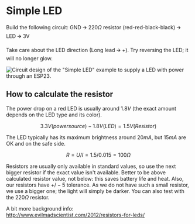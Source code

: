 # Simple LED

Build the following circuit:
GND 🡪 $220 Ω$ resistor (red-red-black-black) 🡪 LED 🡪 3V

Take care about the LED direction (Long lead 🡪 +). Try reversing the LED; it will no longer glow.

![Circuit design of the \"Simple LED\" example to supply a LED with
power through an
ESP23.](./media/circuit-simple-led.svg)

## How to calculate the resistor

The power drop on a red LED is usually around $1.8V$ 
(the exact amount depends on the LED type and its color).

$$
3.3V (power source) - 1.8V (LED) = 1.5V (Resistor)
$$

The LED typically has its maximum brightness around $20 mA$, but $15 mA$ are OK and on the safe side.

$$
R = U / I = 1.5 / 0.015 = 100 Ω
$$

Resistors are usually only available in standard values, so use the next
bigger resistor if the exact value isn't available. Better to be above
calculated resistor value, not below: this saves battery life and heat. Also,
our resistors have $+/- 5%$ tolerance. As we do not have such a small
resistor, we use a bigger one; the light will simply be darker. You can
also test with the $220 Ω$ resistor.

A bit more background info:
<http://www.evilmadscientist.com/2012/resistors-for-leds/>
